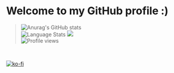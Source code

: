 # Welcome to my GitHub profile :)
> ![Anurag's GitHub stats](https://github-readme-stats.vercel.app/api?username=vaporvee&show_icons=true&hide_border=true&theme=transparent)<br>
![Language Stats](https://github-readme-stats.vercel.app/api/top-langs/?username=vaporvee&hide_border=true&theme=transparent&hide_progress=true) <img src="https://raw.githubusercontent.com/vaporvee/RPG-Test/main/assets/textures/debug/banana.png"><br>
![Profile views](https://komarev.com/ghpvc/?username=vaporvee)
<br>

[![ko-fi](https://ko-fi.com/img/githubbutton_sm.svg)](https://ko-fi.com/N4N2KZ183)

